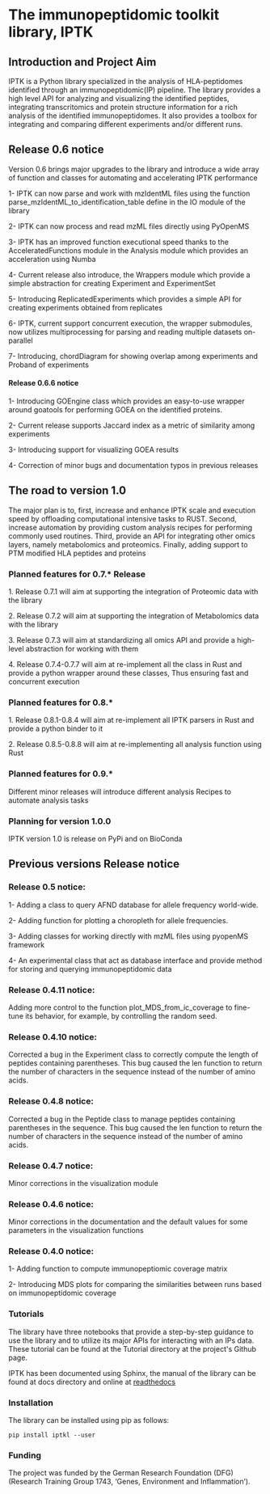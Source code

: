 # The immunopeptidomic toolkit library, IPTK #

## Introduction and Project Aim ##

<p>IPTK is a Python library specialized in the analysis of HLA-peptidomes identified through an immunopeptidomic(IP) pipeline.
The library provides a high level API for analyzing and visualizing the identified peptides, integrating transcritomics and protein structure information for a rich analysis of the identified immunopeptidomes. It also provides a toolbox for integrating and comparing different experiments and/or different runs.</p>

## Release 0.6 notice ##

<p> Version 0.6 brings major upgrades to the library and introduce a wide array of function and classes for automating and accelerating IPTK performance </p>
<p> 1- IPTK can now parse and work with mzIdentML files using the function parse_mzIdentML_to_identification_table define in the IO module of the library </p>
<p> 2- IPTK can now process and read mzML files directly using PyOpenMS </p>
<p> 3- IPTK has an improved function executional speed thanks to the AcceleratedFunctions module in the Analysis module which provides an acceleration using Numba</p>
<p> 4- Current release also introduce, the Wrappers module which provide a simple abstraction for creating Experiment and ExperimentSet</p>
<p> 5- Introducing ReplicatedExperiments which provides a simple API for creating experiments obtained from replicates </p>
<p> 6- IPTK, current support concurrent execution, the wrapper submodules, now utilizes multiprocessing for parsing and reading multiple datasets on-parallel </p>
<p> 7- Introducing, chordDiagram for showing overlap among experiments and Proband of experiments </p>

#### Release 0.6.6 notice ####

<p> 1- Introducing GOEngine class which provides an easy-to-use wrapper around goatools for performing GOEA on the identified proteins.</p>

<p> 2- Current release supports Jaccard index as a metric of similarity among experiments</p>

<p> 3- Introducing support for visualizing GOEA results </p>

<p> 4- Correction of minor bugs and documentation typos in previous releases </p>

## The road to version 1.0 ##

<p> The major plan is to, first, increase and enhance IPTK scale and execution speed by offloading computational intensive tasks to RUST. Second, increase automation by providing custom analysis recipes for performing commonly used routines. Third, provide an API for integrating other omics layers, namely metabolomics and proteomics. Finally, adding support to PTM modified HLA peptides and proteins</p>

### Planned features for 0.7.* Release ###

<p> 1. Release 0.7.1 will aim at supporting the integration of Proteomic data with the library </p>
<p> 2. Release 0.7.2 will aim at supporting the integration of Metabolomics data with the library</p>
<p> 3. Release 0.7.3 will aim at standardizing all omics API and provide a high-level abstraction for working with them</p>
<p> 4. Release 0.7.4-0.7.7 will aim at re-implement all the class in Rust and provide a python wrapper around these classes, Thus ensuring fast and concurrent execution</p>

### Planned features for 0.8.* ###

<p> 1. Release 0.8.1-0.8.4 will aim at re-implement all IPTK parsers in Rust and provide a python binder to it</p>
<p> 2. Release 0.8.5-0.8.8 will aim at re-implementing all analysis function using Rust </p>

### Planned features for 0.9.* ###

<p> Different minor releases will introduce different analysis Recipes to automate analysis tasks</p>

### Planning for version 1.0.0 ###

<p> IPTK version 1.0 is release on PyPi and on BioConda </p>

## Previous versions Release notice ##

### Release 0.5 notice: ###

<p> 1- Adding a class to query AFND database for allele frequency world-wide. </p>
<p> 2- Adding function for plotting a choropleth for allele frequencies. </p>
<p> 3- Adding classes for working directly with mzML files using pyopenMS framework </p>
<p> 4- An experimental class that act as database interface and provide method for storing and querying immunopeptidomic data</p>

### Release 0.4.11 notice: ###

<p> Adding more control to the function plot_MDS_from_ic_coverage to fine-tune its behavior, for example, by controlling the random seed.</p>

### Release 0.4.10 notice: ###

<p> Corrected a bug in the Experiment class to correctly compute the length of peptides containing parentheses. This bug caused the len function to return the number of characters in the sequence instead of the number of amino acids. </p>

### Release 0.4.8 notice: ###

<p> Corrected a bug in the Peptide class to manage peptides containing parentheses in the sequence. This bug caused the len function to return the number of characters 
in the sequence instead of the number of amino acids. </p>

### Release 0.4.7 notice: ###

<p> Minor corrections in the visualization module</p>

### Release 0.4.6 notice: ###

<p> Minor corrections in the documentation and the default values for some parameters in the visualization functions</p>

### Release 0.4.0 notice: ###

<p> 1- Adding function to compute immunopeptiomic coverage matrix </p>
<p> 2- Introducing MDS plots for comparing the similarities between runs based on immunopeptidomic coverage </p>  


### Tutorials ###

<p>The library have three notebooks that provide a step-by-step guidance to use the library and to utilize its major APIs for interacting with an IPs data.
These tutorial can be found at the Tutorial directory at the project's Github page.</p>

<p> IPTK has been documented using Sphinx, the manual of the library can be found at docs directory and online at <a href= "https://iptk.readthedocs.io/en/latest/index.html"> readthedocs </a> </p> 

### Installation ###

<p>The library can be installed using pip as follows: </p>

```
pip install iptkl --user
```

### Funding ###

The project was funded by the German Research Foundation (DFG) (Research Training Group 1743, ‘Genes, Environment and Inflammation’). 
